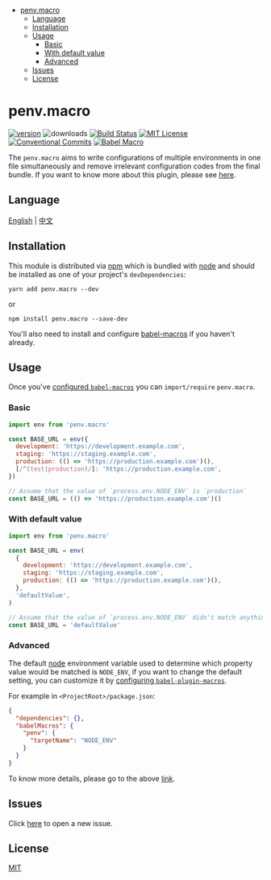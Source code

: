 <!-- START doctoc generated TOC please keep comment here to allow auto update -->
<!-- DON'T EDIT THIS SECTION, INSTEAD RE-RUN doctoc TO UPDATE -->

- [penv.macro](#penvmacro)
  - [Language](#language)
  - [Installation](#installation)
  - [Usage](#usage)
    - [Basic](#basic)
    - [With default value](#with-default-value)
    - [Advanced](#advanced)
  - [Issues](#issues)
  - [License](#license)

<!-- END doctoc generated TOC please keep comment here to allow auto update -->

# penv.macro

[![version][version-badge]][package]
![downloads][downloads-badge]
[![Build Status][travis-svg]][travis-repo]
[![MIT License][license-badge]][license]
[![Conventional Commits](https://img.shields.io/badge/Conventional%20Commits-1.0.0-yellow.svg?style=flat-square)](https://conventionalcommits.org)
[![Babel Macro](https://img.shields.io/badge/babel--macro-%F0%9F%8E%A3-f5da55.svg?style=flat-square)](https://github.com/kentcdodds/babel-plugin-macros)

The `penv.macro` aims to write configurations of multiple environments in one
file simultaneously and remove irrelevant configuration codes from the final bundle. If you want to know more about this plugin, please see [here](DETAILS.md).

## Language

[English](#) | [中文](README.zh-CN.md)

## Installation

This module is distributed via [npm](https://www.npmjs.com/) which is bundled with [node](https://nodejs.org/en/) and should be installed as one of your project's `devDependencies`:

```shell
yarn add penv.macro --dev
```

or

```shell
npm install penv.macro --save-dev
```

You'll also need to install and configure [babel-macros](https://github.com/kentcdodds/babel-plugin-macros) if you haven't already.

## Usage

Once you've [configured `babel-macros`](https://github.com/kentcdodds/babel-plugin-macros/blob/master/other/docs/user.md) you can `import/require` `penv.macro`.

### Basic

```javascript
import env from 'penv.macro'

const BASE_URL = env({
  development: 'https://development.example.com',
  staging: 'https://staging.example.com',
  production: (() => 'https://production.example.com')(),
  [/^(test|production)/]: 'https://production.example.com',
})

// Assume that the value of `process.env.NODE_ENV` is `production`
const BASE_URL = (() => 'https://production.example.com')()
```

### With default value

```javascript
import env from 'penv.macro'

const BASE_URL = env(
  {
    development: 'https://development.example.com',
    staging: 'https://staging.example.com',
    production: (() => 'https://production.example.com')(),
  },
  'defaultValue',
)

// Assume that the value of `process.env.NODE_ENV` didn't match anything
const BASE_URL = 'defaultValue'
```

### Advanced

The default [node](https://nodejs.org/en/) environment variable used to determine which property value would
be matched is `NODE_ENV`, if you want to change the default setting, you can customize
it by [configuring `babel-plugin-macros`](https://github.com/kentcdodds/babel-plugin-macros/blob/master/other/docs/author.md#config-experimental).

For example in `<ProjectRoot>/package.json`:

```json
{
  "dependencies": {},
  "babelMacros": {
    "penv": {
      "targetName": "NODE_ENV"
    }
  }
}
```

To know more details, please go to the above [link](https://github.com/kentcdodds/babel-plugin-macros/blob/master/other/docs/author.md#config-experimental).

## Issues

Click [here](https://github.com/chengjianhua/penv.macro/issues/new) to open a new issue.

## License

[MIT](https://github.com/chengjianhua/penv.macro/blob/master/LICENSE)

[npm]: https://www.npmjs.com/
[version-badge]: https://img.shields.io/npm/v/penv.macro.svg?style=flat-square
[package]: https://www.npmjs.com/package/penv.macro
[downloads-badge]: https://img.shields.io/npm/dm/penv.macro.svg?style=flat-square
[travis-svg]: https://travis-ci.org/chengjianhua/penv.macro.svg?style=flat-square&branch=master
[travis-repo]: https://travis-ci.org/chengjianhua/penv.macro
[npmcharts]: http://npmcharts.com/compare/penv.macro
[license-badge]: https://img.shields.io/npm/l/penv.macro.svg?style=flat-square
[license]: https://github.com/chengjianhua/penv.macro/blob/master/LICENSE
